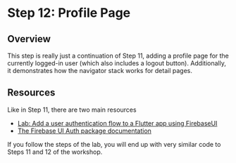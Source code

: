 # Step 12: Profile Page

## Overview

This step is really just a continuation of Step 11, adding a profile page for the currently logged-in user (which also includes a logout button). Additionally, it demonstrates how the navigator stack works for detail pages.

## Resources

Like in Step 11, there are two main resources

- [Lab: Add a user authentication flow to a Flutter app using FirebaseUI](https://firebase.google.com/codelabs/firebase-auth-in-flutter-apps?hl=en#0)
- [The Firebase UI Auth package documentation](https://pub.dev/packages/firebase_ui_auth)

If you follow the steps of the lab, you will end up with very similar code to Steps 11 and 12 of the workshop.
